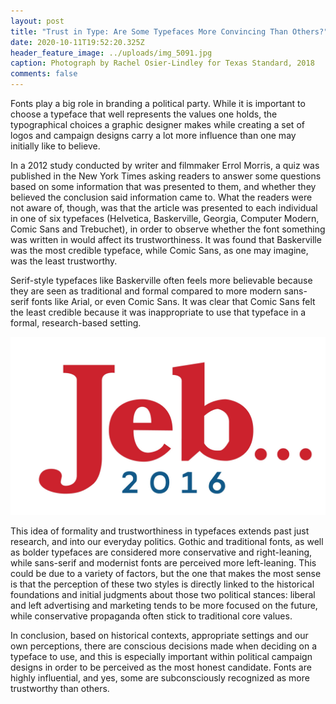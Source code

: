 ```yaml
---
layout: post
title: "Trust in Type: Are Some Typefaces More Convincing Than Others?"
date: 2020-10-11T19:52:20.325Z
header_feature_image: ../uploads/img_5091.jpg
caption: Photograph by Rachel Osier-Lindley for Texas Standard, 2018
comments: false
---
```

Fonts play a big role in branding a political party. While it is important to choose a typeface that well represents the values one holds, the typographical choices a graphic designer makes while creating a set of logos and campaign designs carry a lot more influence than one may initially like to believe.

In a 2012 study conducted by writer and filmmaker Errol Morris, a quiz was published in the New York Times asking readers to answer some questions based on some information that was presented to them, and whether they believed the conclusion said information came to. What the readers were not aware of, though, was that the article was presented to each individual in one of six typefaces (Helvetica, Baskerville, Georgia, Computer Modern, Comic Sans and Trebuchet), in order to observe whether the font something was written in would affect its trustworthiness. It was found that Baskerville was the most credible typeface, while Comic Sans, as one may imagine, was the least trustworthy. 

Serif-style typefaces like Baskerville often feels more believable because they are seen as traditional and formal compared to more modern sans-serif fonts like Arial, or even Comic Sans. It was clear that Comic Sans felt the least credible because it was inappropriate to use that typeface in a formal, research-based setting.

![Jeb Bush's 2016 presidential campaign logo featuring Baskerville.](../uploads/cm4cwnnk7a66ti4wdrc53uc5j4.jpg)

This idea of formality and trustworthiness in typefaces extends past just research, and into our everyday politics. Gothic and traditional fonts, as well as bolder typefaces are considered more conservative and right-leaning, while sans-serif and modernist fonts are perceived more left-leaning. This could be due to a variety of factors, but the one that makes the most sense is that the perception of these two styles is directly linked to the historical foundations and initial judgments about those two political stances: liberal and left advertising and marketing tends to be more focused on the future, while conservative propaganda often stick to traditional core values.

In conclusion, based on historical contexts, appropriate settings and our own perceptions, there are conscious decisions made when deciding on a typeface to use, and this is especially important within political campaign designs in order to be perceived as the most honest candidate. Fonts are highly influential, and yes, some are subconsciously recognized as more trustworthy than others.